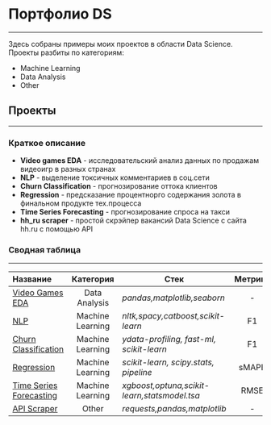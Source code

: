 # Портфолио DS
___
Здесь собраны примеры моих проектов в области Data Science.
Проекты разбиты по категориям:
- Machine Learning 
- Data Analysis
- Other
## Проекты
___
### Краткое описание
- **Video games EDA** - исследовательский анализ данных по продажам видеоигр в разных странах
- **NLP** - выделение токсичных комментариев в соц.сети
- **Churn Classification** - прогнозирование оттока клиентов
- **Regression** - предсказание процентнорго содержания золота в финальном продукте тех.процесса
- **Time Series Forecasting** - прогнозирование спроса на такси
- **hh_ru scraper** - простой скрэйпер вакансий Data Science с сайта hh.ru с помощью API

### Сводная таблица
___
| Название | Категория | Стек | Метрика |
|:-----------------| :------: | ------ |:------:|
| [Video Games EDA](https://github.com/dmitryamel/portfolio/blob/main/EDA/EDA.ipynb])| Data Analysis|*pandas,matplotlib,seaborn*|-
| [NLP](https://github.com/dmitryamel/portfolio/tree/main/NLP) | Machine Learning|*nltk,spacy,catboost,scikit-learn*|F1||
| [Churn Classification](https://github.com/dmitryamel/portfolio/tree/main/Churn%20Classification)| Machine Learning | *ydata-profiling, fast-ml, scikit-learn*| F1| 
| [Regression](https://github.com/dmitryamel/portfolio/tree/main/Regression) | Machine Learning |*scikit-learn, scipy.stats, pipeline*| sMAPE| 
| [Time Series Forecasting](https://github.com/dmitryamel/portfolio/tree/main/Time%20Series%20Forecasting)|Machine Learning|*xgboost,optuna,scikit-learn,statsmodel.tsa*|RMSE
| [API Scraper](https://github.com/dmitryamel/portfolio/tree/main/HH%20API%20Scraper)|Other|*requests,pandas,matplotlib*|-

```
